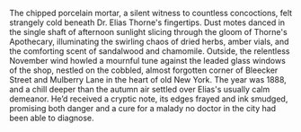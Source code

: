 The chipped porcelain mortar, a silent witness to countless concoctions, felt strangely cold beneath Dr. Elias Thorne's fingertips.  Dust motes danced in the single shaft of afternoon sunlight slicing through the gloom of Thorne's Apothecary, illuminating the swirling chaos of dried herbs, amber vials, and the comforting scent of sandalwood and chamomile.  Outside, the relentless November wind howled a mournful tune against the leaded glass windows of the shop, nestled on the cobbled, almost forgotten corner of Bleecker Street and Mulberry Lane in the heart of old New York.  The year was 1888, and a chill deeper than the autumn air settled over Elias's usually calm demeanor.  He’d received a cryptic note, its edges frayed and ink smudged, promising both danger and a cure for a malady no doctor in the city had been able to diagnose.
